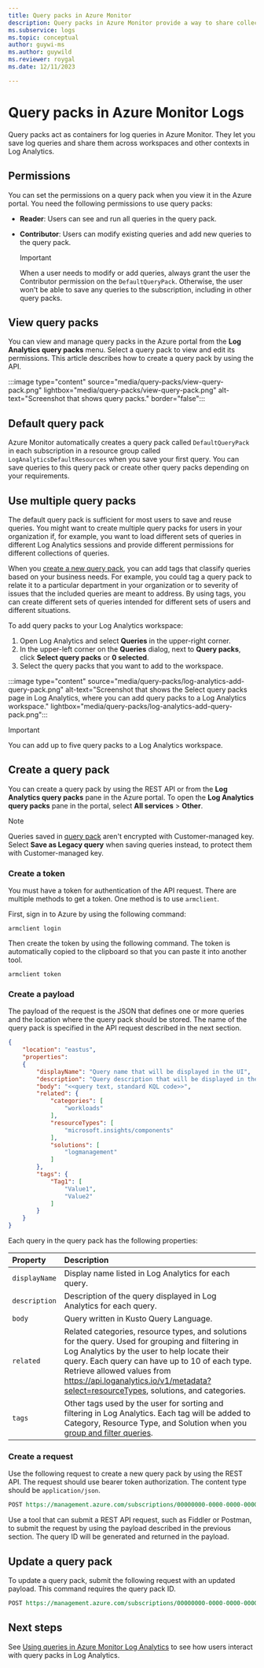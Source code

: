 ```yaml
---
title: Query packs in Azure Monitor
description: Query packs in Azure Monitor provide a way to share collections of log queries in multiple Log Analytics workspaces. 
ms.subservice: logs
ms.topic: conceptual
author: guywi-ms
ms.author: guywild
ms.reviewer: roygal
ms.date: 12/11/2023

---
```


# Query packs in Azure Monitor Logs
Query packs act as containers for log queries in Azure Monitor. They let you save log queries and share them across workspaces and other contexts in Log Analytics.

## Permissions
You can set the permissions on a query pack when you view it in the Azure portal. You need the following permissions to use query packs:

- **Reader**: Users can see and run all queries in the query pack.
- **Contributor**: Users can modify existing queries and add new queries to the query pack.

  > [!IMPORTANT]
  > When a user needs to modify or add queries, always grant the user the Contributor permission on the `DefaultQueryPack`. Otherwise, the user won't be able to save any queries to the subscription, including in other query packs.

## View query packs
You can view and manage query packs in the Azure portal from the **Log Analytics query packs** menu. Select a query pack to view and edit its permissions. This article describes how to create a query pack by using the API.
<!-- convertborder later -->
:::image type="content" source="media/query-packs/view-query-pack.png" lightbox="media/query-packs/view-query-pack.png" alt-text="Screenshot that shows query packs." border="false":::

## Default query pack
Azure Monitor automatically creates a query pack called `DefaultQueryPack` in each subscription in a resource group called `LogAnalyticsDefaultResources` when you save your first query. You can save queries to this query pack or create other query packs depending on your requirements.

## Use multiple query packs

The default query pack is sufficient for most users to save and reuse queries. You might want to create multiple query packs for users in your organization if, for example, you want to load different sets of queries in different Log Analytics sessions and provide different permissions for different collections of queries.

When you [create a new query pack](#create-a-query-pack), you can add tags that classify queries based on your business needs. For example, you could tag a query pack to relate it to a particular department in your organization or to severity of issues that the included queries are meant to address. By using tags, you can create different sets of queries intended for different sets of users and different situations.

To add query packs to your Log Analytics workspace: 

1. Open Log Analytics and select **Queries** in the upper-right corner.
1. In the upper-left corner on the **Queries** dialog, next to **Query packs**, click **Select query packs** or **0 selected**.
1. Select the query packs that you want to add to the workspace.

:::image type="content" source="media/query-packs/log-analytics-add-query-pack.png" alt-text="Screenshot that shows the Select query packs page in Log Analytics, where you can add query packs to a Log Analytics workspace." lightbox="media/query-packs/log-analytics-add-query-pack.png":::

> [!IMPORTANT]
> You can add up to five query packs to a Log Analytics workspace.

## Create a query pack
You can create a query pack by using the REST API or from the **Log Analytics query packs** pane in the Azure portal. To open the **Log Analytics query packs** pane in the portal, select **All services** > **Other**.

> [!NOTE]
> Queries saved in [query pack](./query-packs.md) aren't encrypted with Customer-managed key. Select **Save as Legacy query** when saving queries instead, to protect them with Customer-managed key.

### Create a token
You must have a token for authentication of the API request. There are multiple methods to get a token. One method is to use `armclient`.

First, sign in to Azure by using the following command:

```
armclient login
```

Then create the token by using the following command. The token is automatically copied to the clipboard so that you can paste it into another tool.

```
armclient token
```

### Create a payload
The payload of the request is the JSON that defines one or more queries and the location where the query pack should be stored. The name of the query pack is specified in the API request described in the next section.

```json
{
    "location": "eastus",
    "properties":
    {
        "displayName": "Query name that will be displayed in the UI",
        "description": "Query description that will be displayed in the UI",
        "body": "<<query text, standard KQL code>>",
        "related": {
            "categories": [
                "workloads"
            ],
            "resourceTypes": [
                "microsoft.insights/components"
            ],
            "solutions": [
                "logmanagement"
            ]
        },
        "tags": {
            "Tag1": [
                "Value1",
                "Value2"
            ]
        }
    }
}
```

Each query in the query pack has the following properties:

| Property | Description |
|:---|:---|
| `displayName` | Display name listed in Log Analytics for each query. |
| `description` | Description of the query displayed in Log Analytics for each query. |
| `body`        | Query written in Kusto Query Language. |
| `related`    | Related categories, resource types, and solutions for the query. Used for grouping and filtering in Log Analytics by the user to help locate their query. Each query can have up to 10 of each type. Retrieve allowed values from https://api.loganalytics.io/v1/metadata?select=resourceTypes, solutions, and categories. |
| `tags`        | Other tags used by the user for sorting and filtering in Log Analytics. Each tag will be added to Category, Resource Type, and Solution when you [group and filter queries](queries.md#find-and-filter-queries). |

### Create a request
Use the following request to create a new query pack by using the REST API. The request should use bearer token authorization. The content type should be `application/json`.

```rest
POST https://management.azure.com/subscriptions/00000000-0000-0000-0000-000000000000/resourceGroups/my-resource-group/providers/Microsoft.Insights/querypacks/my-query-pack?api-version=2019-09-01
```

Use a tool that can submit a REST API request, such as Fiddler or Postman, to submit the request by using the payload described in the previous section. The query ID will be generated and returned in the payload.

## Update a query pack
To update a query pack, submit the following request with an updated payload. This command requires the query pack ID.

```rest
POST https://management.azure.com/subscriptions/00000000-0000-0000-0000-000000000000/resourceGroups/my-resource-group/providers/Microsoft.Insights/querypacks/my-query-pack/queries/query-id/?api-version=2019-09-01
```

## Next steps

See [Using queries in Azure Monitor Log Analytics](queries.md) to see how users interact with query packs in Log Analytics.
